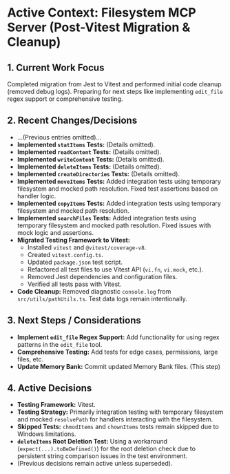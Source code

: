 <!-- Version: 4.3 | Last Updated: 2025-04-06 | Updated By: Roo -->
# Active Context: Filesystem MCP Server (Post-Vitest Migration & Cleanup)

## 1. Current Work Focus

Completed migration from Jest to Vitest and performed initial code cleanup (removed debug logs). Preparing for next steps like implementing `edit_file` regex support or comprehensive testing.

## 2. Recent Changes/Decisions

- ...(Previous entries omitted)...
- **Implemented `statItems` Tests:** (Details omitted).
- **Implemented `readContent` Tests:** (Details omitted).
- **Implemented `writeContent` Tests:** (Details omitted).
- **Implemented `deleteItems` Tests:** (Details omitted).
- **Implemented `createDirectories` Tests:** (Details omitted).
- **Implemented `moveItems` Tests:** Added integration tests using temporary filesystem and mocked path resolution. Fixed test assertions based on handler logic.
- **Implemented `copyItems` Tests:** Added integration tests using temporary filesystem and mocked path resolution.
- **Implemented `searchFiles` Tests:** Added integration tests using temporary filesystem and mocked path resolution. Fixed issues with mock logic and assertions.
- **Migrated Testing Framework to Vitest:**
    - Installed `vitest` and `@vitest/coverage-v8`.
    - Created `vitest.config.ts`.
    - Updated `package.json` test script.
    - Refactored all test files to use Vitest API (`vi.fn`, `vi.mock`, etc.).
    - Removed Jest dependencies and configuration files.
    - Verified all tests pass with Vitest.
- **Code Cleanup:** Removed diagnostic `console.log` from `src/utils/pathUtils.ts`. Test data logs remain intentionally.

## 3. Next Steps / Considerations

- **Implement `edit_file` Regex Support:** Add functionality for using regex patterns in the `edit_file` tool.
- **Comprehensive Testing:** Add tests for edge cases, permissions, large files, etc.
- **Update Memory Bank:** Commit updated Memory Bank files. (This step)

## 4. Active Decisions

- **Testing Framework:** Vitest.
- **Testing Strategy:** Primarily integration testing with temporary filesystem and mocked `resolvePath` for handlers interacting with the filesystem.
- **Skipped Tests:** `chmodItems` and `chownItems` tests remain skipped due to Windows limitations.
- **`deleteItems` Root Deletion Test:** Using a workaround (`expect(...).toBeDefined()`) for the root deletion check due to persistent string comparison issues in the test environment.
- (Previous decisions remain active unless superseded).
